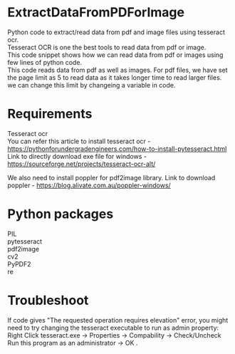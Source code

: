 # ExtractDataFromPDForImage

Python code to extract/read data from pdf and image files using tesseract ocr.  
Tesseract OCR is one the best tools to read data from pdf or image.  
This code snippet shows how we can read data from pdf or images using few lines of python code.  
This code reads data from pdf as well as images. For pdf files, we have set the page limit as 5 to read data as it takes longer time to read larger files.  
we can change this limit by changeing a variable in code.  

# Requirements

Tesseract ocr  
You can refer this article to install tesseract ocr - https://pythonforundergradengineers.com/how-to-install-pytesseract.html   
Link to directly download exe file for windows - https://sourceforge.net/projects/tesseract-ocr-alt/  

We also need to install poppler for pdf2image library.
Link to download poppler - https://blog.alivate.com.au/poppler-windows/  

# Python packages 
PIL  
pytesseract  
pdf2image  
cv2  
PyPDF2  
re  

# Troubleshoot 
If code gives "The requested operation requires elevation" error, you might need to try changing the tesseract executable to run as admin property:   
Right Click tesseract.exe -> Properties -> Compability -> Check/Uncheck Run this program as an administrator -> OK .
